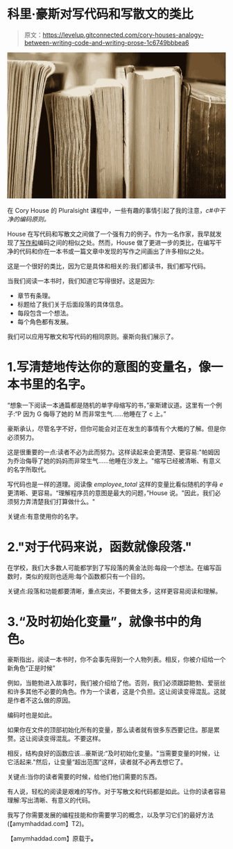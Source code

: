 # 科里·豪斯对写代码和写散文的类比

> 原文：<https://levelup.gitconnected.com/cory-houses-analogy-between-writing-code-and-writing-prose-1c6749bbbea6>

![](img/d513bb01a8a87432a9fe658c73dd8e0b.png)

在 Cory House 的 Pluralsight 课程中，一些有趣的事情引起了我的注意，*c#中干净的编码原则。*

House 在写代码和写散文之间做了一个强有力的例子。作为一名作家，我早就发现了[写作和](https://amymhaddad.com/why-reading-code-matters)编码之间的相似之处。然而，House 做了更进一步的类比，在编写干净的代码和你在一本书或一篇文章中发现的写作之间画出了许多相似之处。

这是一个很好的类比，因为它是具体和相关的:我们都读书，我们都写代码。

当我们阅读一本书时，我们知道它写得很好。这是因为:

*   章节有条理。
*   标题给了我们关于后面段落的具体信息。
*   每段包含一个想法。
*   每个角色都有发展。

我们可以应用写散文和写代码的相同原则。豪斯向我们展示了。

# 1.写清楚地传达你的意图的变量名，像一本书里的名字。

“想象一下阅读一本通篇都是随机的单字母缩写的书，”豪斯建议道。这里有一个例子:“P 因为 G 侮辱了她的 M 而非常生气……他睡在了 c 上。”

豪斯承认，尽管名字不好，但你可能会对正在发生的事情有个大概的了解。但是你必须努力。

这是很重要的一点:读者不必为此而努力。这样读起来会更清楚、更容易:"帕姆因为乔治侮辱了她的妈妈而非常生气……他睡在沙发上。"缩写已经被清晰、有意义的名字所取代。

写代码也是一样的道理。阅读像 *employee_total* 这样的变量比看似随机的字母 *e* 更清晰、更容易。“理解程序员的意图是最大的问题，”House 说。"因此，我们必须努力弄清楚我们打算做什么。"

关键点:有意使用你的名字。

# 2."对于代码来说，函数就像段落."

在学校，我们大多数人可能都学到了写段落的黄金法则:每段一个想法。在编写函数时，类似的规则也适用:每个函数都只有一个目的。

关键点:段落和功能都要清晰，重点突出，不要做太多，这样更容易阅读和理解。

# 3.“及时初始化变量”，就像书中的角色。

豪斯指出，阅读一本书时，你不会事先得到一个人物列表。相反，你被介绍给一个新角色“正是时候”

例如，当鲍勃进入故事时，我们被介绍给了他。否则，我们必须跟踪鲍勃、爱丽丝和许多其他不必要的角色。作为一个读者，这是个负担。这让阅读变得混乱。这就是作者不这么做的原因。

编码时也是如此。

如果你在文件的顶部初始化所有的变量，那么读者就有很多东西要记住。那是累赘。这让阅读变得混乱。不要这样。

相反，结构良好的函数应该…豪斯说:“及时初始化变量。"当需要变量的时候，让它活起来."然后，让变量“超出范围”这样，读者就不必再去想它了。

关键点:当你的读者需要的时候，给他们他们需要的东西。

有人说，轻松的阅读是艰难的写作。对于写散文和代码都是如此。让你的读者容易理解:写出清晰、有意义的代码。

我写了你需要发展的编程技能和你需要学习的概念，以及学习它们的最好方法(【amymhaddad.com】T2)。

【amymhaddad.com】原载于[](https://amymhaddad.com/cory-house-analogy-between-writing-code-and-writing-prose)**。**